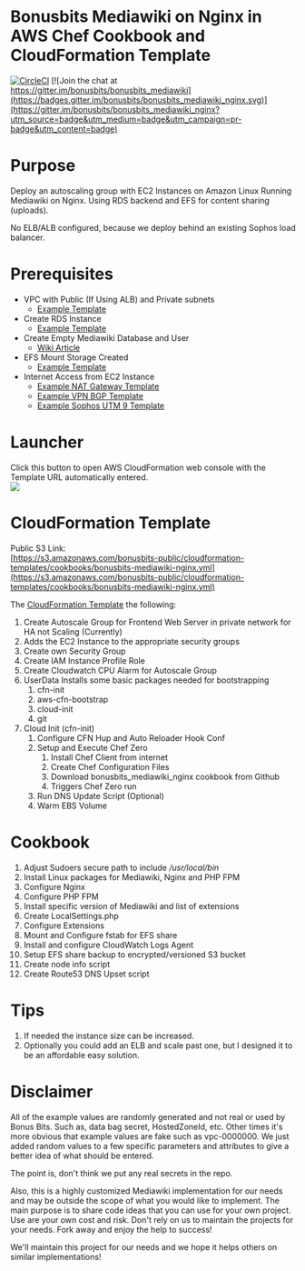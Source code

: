 # Bonusbits Mediawiki on Nginx in AWS Chef Cookbook and CloudFormation Template
[![CircleCI](https://circleci.com/gh/bonusbits/bonusbits_mediawiki_nginx.svg?style=shield)](https://circleci.com/gh/bonusbits/bonusbits_mediawiki_nginx)
[![Join the chat at https://gitter.im/bonusbits/bonusbits_mediawiki](https://badges.gitter.im/bonusbits/bonusbits_mediawiki_nginx.svg)](https://gitter.im/bonusbits/bonusbits_mediawiki_nginx?utm_source=badge&utm_medium=badge&utm_campaign=pr-badge&utm_content=badge)

# Purpose
Deploy an autoscaling group with EC2 Instances on Amazon Linux Running Mediawiki on Nginx. Using RDS backend and EFS for content sharing (uploads). 

No ELB/ALB configured, because we deploy behind an existing Sophos load balancer.

# Prerequisites
* VPC with Public (If Using ALB) and Private subnets
    * [Example Template](https://github.com/bonusbits/cloudformation_templates/blob/master/infrastructure/vpc.yml)
* Create RDS Instance 
    * [Example Template](https://github.com/bonusbits/cloudformation_templates/tree/master/database)
* Create Empty Mediawiki Database and User
    * [Wiki Article](https://www.bonusbits.com/wiki/Reference:Secure_Mediawiki_Nginx_Configuration)
* EFS Mount Storage Created
    * [Example Template](https://github.com/bonusbits/cloudformation_templates/blob/master/storage/efs.yml)
* Internet Access from EC2 Instance
    * [Example NAT Gateway Template](https://github.com/bonusbits/cloudformation_templates/blob/master/infrastructure/nat-gateway.yml)
    * [Example VPN BGP Template](https://github.com/bonusbits/cloudformation_templates/blob/master/infrastructure/vpn-bgp.yml)
    * [Example Sophos UTM 9 Template](https://github.com/bonusbits/cloudformation_templates/blob/master/infrastructure/utm9.yml)


# Launcher
Click this button to open AWS CloudFormation web console with the Template URL automatically entered.<br>
[![](https://s3.amazonaws.com/cloudformation-examples/cloudformation-launch-stack.png)](https://console.aws.amazon.com/cloudformation/home?#/stacks/new?&templateURL=https://s3.amazonaws.com/bonusbits-public/cloudformation-templates/cookbooks/bonusbits-mediawiki-nginx.yml)


# CloudFormation Template
Public S3 Link:<br> 
[https://s3.amazonaws.com/bonusbits-public/cloudformation-templates/cookbooks/bonusbits-mediawiki-nginx.yml](https://s3.amazonaws.com/bonusbits-public/cloudformation-templates/cookbooks/bonusbits-mediawiki-nginx.yml)

The [CloudFormation Template](https://github.com/bonusbits/bonusbits_mediawiki_nginx/blob/master/cloudformation/bonusbits-mediawiki-nginx.yml)  the following:

1. Create Autoscale Group for Frontend Web Server in private network for HA not Scaling (Currently)
2. Adds the EC2 Instance to the appropriate security groups
3. Create own Security Group
4. Create IAM Instance Profile Role
5. Create Cloudwatch CPU Alarm for Autoscale Group
6. UserData
    Installs some basic packages needed for bootstrapping
    1. cfn-init
    2. aws-cfn-bootstrap
    3. cloud-init
    4. git
7. Cloud Init (cfn-init)
    1. Configure CFN Hup and Auto Reloader Hook Conf
    2. Setup and Execute Chef Zero
        1. Install Chef Client from internet
        2. Create Chef Configuration Files
        3. Download bonusbits_mediawiki_nginx cookbook from Github
        4. Triggers Chef Zero run
    3. Run DNS Update Script (Optional)
    4. Warm EBS Volume  

# Cookbook
1. Adjust Sudoers secure path to include */usr/local/bin*
2. Install Linux packages for Mediawiki, Nginx and PHP FPM
1. Configure Nginx
4. Configure PHP FPM
5. Install specific version of Mediawiki and list of extensions
6. Create LocalSettings.php
7. Configure Extensions
8. Mount and Configure fstab for EFS share
9. Install and configure CloudWatch Logs Agent
10. Setup EFS share backup to encrypted/versioned S3 bucket
11. Create node info script
12. Create Route53 DNS Upset script

# Tips
1. If needed the instance size can be increased.
2. Optionally you could add an ELB and scale past one, but I designed it to be an affordable easy solution. 

# Disclaimer
All of the example values are randomly generated and not real or used by Bonus Bits. 
Such as, data bag secret, HostedZoneId, etc. 
Other times it's more obvious that example values are fake such as vpc-0000000. 
We just added random values to a few specific parameters and attributes to give a better idea of what should be entered.

The point is, don't think we put any real secrets in the repo.

Also, this is a highly customized Mediawiki implementation for our needs and may be outside the scope of what you would like to implement. 
The main purpose is to share code ideas that you can use for your own project. Use are your own cost and risk. 
Don't rely on us to maintain the projects for your needs. Fork away and enjoy the help to success! 

We'll maintain this project for our needs and we hope it helps others on similar implementations!
